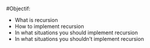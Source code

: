 #Objectif:

* What is recursion
* How to implement recursion
* In what situations you should implement recursion
* In what situations you shouldn’t implement recursion
